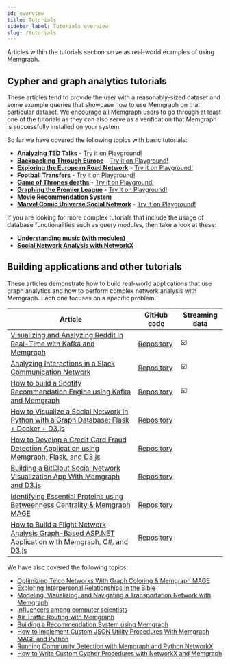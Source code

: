 ```yaml
---
id: overview
title: Tutorials
sidebar_label: Tutorials overview
slug: /tutorials
---
```


Articles within the tutorials section serve as real-world examples of using
Memgraph.

## Cypher and graph analytics tutorials

These articles tend to provide the user with a reasonably-sized dataset and some
example queries that showcase how to use Memgraph on that particular dataset. We
encourage all Memgraph users to go through at least one of the tutorials as they
can also serve as a verification that Memgraph is successfully installed on your
system.

So far we have covered the following topics with basic tutorials:

- **[Analyzing TED Talks](analyzing-ted-talks.md)** - [Try it on
  Playground!](https://playground.memgraph.com/sandbox/ted-talks)
- **[Backpacking Through Europe](backpacking-through-europe.md)** - [Try it on
  Playground!](https://playground.memgraph.com/sandbox/europe-backpacking)
- **[Exploring the European Road
  Network](exploring-the-european-road-network.md)** - [Try it on
  Playground!](https://playground.memgraph.com/sandbox/europe-roads)
- **[Football Transfers](football-transfers.md)** - [Try it on
  Playground!](https://playground.memgraph.com/sandbox/football-transfers)
- **[Game of Thrones deaths](got-deaths.md)** - [Try it on
  Playground!](https://playground.memgraph.com/sandbox/game-of-thrones-deaths)
- **[Graphing the Premier League](graphing-the-premier-league.md)** - [Try it on
  Playground!](https://playground.memgraph.com/sandbox/football-premier-league)
- **[Movie Recommendation System](movie-recommendation.md)**
- **[Marvel Comic Universe Social Network](marvel-universe.md)** - [Try it on
  Playground!](https://playground.memgraph.com/sandbox/marvel-comics)

If you are looking for more complex tutorials that include the usage of database
functionalities such as query modules, then take a look at these:

- **[Understanding music (with modules)](understanding-music-with-modules.md)**
- **[Social Network Analysis with NetworkX](social-network-analysis.md)**

## Building applications and other tutorials

These articles demonstrate how to build real-world applications that use graph
analytics and how to perform complex network analysis with Memgraph. Each one
focuses on a specific problem.

| Article                                                                                                                                                                                                                           | GitHub code                                                                                    | Streaming data |
| --------------------------------------------------------------------------------------------------------------------------------------------------------------------------------------------------------------------------------- | ---------------------------------------------------------------------------------------------- | -------------- |
| [Visualizing and Analyzing Reddit In Real-Time with Kafka and Memgraph](https://memgraph.com/blog/reddit-network-explorer)                                                                                                        | [Repository](https://github.com/memgraph/reddit-network-explorer/)                             | ☑️             |
| [Analyzing Interactions in a Slack Communication Network](https://memgraph.com/blog/slack-influence-bot)                                                                                                                          | [Repository](https://github.com/memgraph/slack-influence-bot/)                                 | ☑️             |
| [How to build a Spotify Recommendation Engine using Kafka and Memgraph](https://memgraph.com/blog/spotify-song-recommender)                                                                                                       | [Repository](https://github.com/memgraph/spotify-song-recommender)                             | ☑️             |
| [How to Visualize a Social Network in Python with a Graph Database: Flask + Docker + D3.js](https://memgraph.com/blog/how-to-visualize-a-social-network-in-python-with-a-graph-database)                                          | [Repository](https://github.com/memgraph/sng-demo)                                             |                |
| [How to Develop a Credit Card Fraud Detection Application using Memgraph, Flask, and D3.js](https://memgraph.com/blog/how-to-develop-a-credit-card-fraud-detection-application-using-memgraph-flask-and-d3js)                     | [Repository](https://github.com/memgraph/card-fraud)                                           |                |
| [Building a BitClout Social Network Visualization App With Memgraph and D3.js](https://memgraph.com/blog/visualize-the-bitclout-network-using-d3js)                                                                               | [Repository](https://github.com/memgraph/bitclout-visualizing-hodlers/tree/main/bitclout-demo) |                |
| [Identifying Essential Proteins using Betweenness Centrality & Memgraph MAGE](https://memgraph.com/blog/identifying-essential-proteins)                                                                                           | [Repository](https://github.com/memgraph/protein-explorer)                                     |                |
| [How to Build a Flight Network Analysis Graph-Based ASP.NET Application with Memgraph, C#, and D3.js](https://memgraph.com/blog/how-to-build-a-flight-network-analysis-graph-asp-net-application-with-memgraph-c-sharp-and-d3-js) | [Repository](https://github.com/memgraph/MemFlights)                                           |                |

We have also covered the following topics:

- [Optimizing Telco Networks With Graph Coloring & Memgraph
  MAGE](https://memgraph.com/blog/optimizing_telco_networks_with_graph_coloring_and_memgraph_mage)
- [Exploring Interpersonal Relationships in the
  Bible](https://memgraph.com/blog/exploring-the-hebrew-bible-person-relationships)
- [Modeling, Visualizing, and Navigating a Transportation Network with
  Memgraph](https://memgraph.com/blog/modeling_visualizing_navigating_a_transportation_network_with_memgraph)
- [Influencers among computer
  scientists](https://memgraph.com/blog/influencers-among-computer-scientists)
- [Air Traffic Routing with
  Memgraph](https://memgraph.com/blog/air-traffic-routing-with-memgraph)
- [Building a Recommendation System using
  Memgraph](https://memgraph.com/blog/building-a-recommendation-system-using-memgraph)
- [How to Implement Custom JSON Utility Procedures With Memgraph MAGE and
  Python](https://memgraph.com/blog/how-to-implement-custom-json-utility-procedures-with-memgraph-mage-and-python)
- [Running Community Detection with Memgraph and Python
  NetworkX](https://memgraph.com/blog/community_detection_with_memgraph_and_python_networkx)
- [How to Write Custom Cypher Procedures with NetworkX and
  Memgraph](https://memgraph.com/blog/how-to-write-custom-cypher-procedures-with-networkx-and-memgraph)
